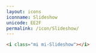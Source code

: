 ```yaml
---
layout: icons
iconname: Slideshow
unicode: EE2F
permalink: /icon/Slideshow/
---
```


``` html
<i class="mi mi-Slideshow"></i>
```
